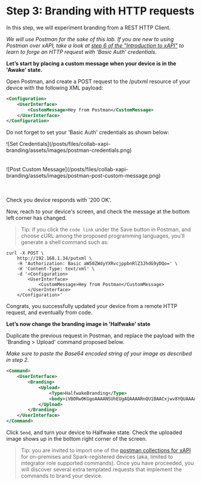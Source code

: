 # Step 3: Branding with HTTP requests

In this step, we will experiment branding from a REST HTTP Client. 

_We will use Postman for the sake of this lab. If you are new to using Postman over xAPI, take a look at [step 6 of the "Introduction to xAPI"](https://learninglabs.cisco.com/lab/collab-xapi-intro/step/6) to learn to forge an HTTP request with 'Basic Auth' credentials._

**Let’s start by placing a custom message when your device is in the 'Awake' state.**

Open Postman, and create a POST request to the /putxml resource of your device with the following XML payload:

```xml
<Configuration>
	<UserInterface>
		<CustomMessage>Hey from Postman</CustomMessage>
	</UserInterface>
</Configuration>
```

Do not forget to set your 'Basic Auth' credentials as shown below:

<div align="left">![Set Credentials](/posts/files/collab-xapi-branding/assets/images/postman-credentials.png)</div><br/><br/>

<div align="left">![Post Custom Message](/posts/files/collab-xapi-branding/assets/images/postman-post-custom-message.png)</div><br/><br/>


Check you device responds with '200 OK'.

Now, reach to your device's screen, and check the message at the bottom left corner has changed.

> Tip: if you click the `code link` under the Save button in Postman, and choose cURL among the proposed programming languages, you'll generate a shell command such as:

```shell
curl -X POST \
	http://192.168.1.34/putxml \
	-H 'Authorization: Basic aW50ZWdyYXRvcjppbnRlZ3JhdG9yDQo=' \
	-H 'Content-Type: text/xml' \
	-d '<Configuration>
		<UserInterface>
			<CustomMessage>Hey from Postman</CustomMessage>
		</UserInterface>
	</Configuration>'
```

Congrats, you successfully updated your device from a remote HTTP request, and eventually from code.


**Let’s now change the branding image in 'Halfwake' state**

Duplicate the previous request in Postman, and replace the payload with the 'Branding > Upload' command proposed below. 

_Make sure to paste the Base64 encoded string of your image as described in step 2._

```xml
<Command>
	<UserInterface>
		<Branding>
			<Upload>
				<Type>HalfwakeBranding</Type>
				<body>iVBORw0KGgoAAAANSUhEUgAQAAAARnQU1BAACxjwv8YQUAAAAJcEhZcwAAEnQAABJ0Ad5mH3gAAA8MSURBVHhe7d2/WuJMH8bx4T0WsNjLI4hHgDZb2W4HJTZ2T2m3DZbSbWtlIxyBHIGXxcK58E40rqjJzOTOBPLn+7mu2YdnVwkEcjO/yWQY7CwDAIL……………………………….lLlS5hI1LUAAAAASUVORK5CYII=</body>
			</Upload>
		</Branding>
	</UserInterface>
</Command>
```

Click `Send`, and turn your device to Halfwake state. 
Check the uploaded image shows up in the bottom right corner of the screen.

> Tip: you are invited to import one of the [postman collections for xAPI](https://github.com/CiscoDevNet/postman-xapi) for on-premises and Spark-registered devices (aka, limited to integrator role supported commands). Once you have proceeded, you will discover several extra templated requests that implement the commands to brand your device.
